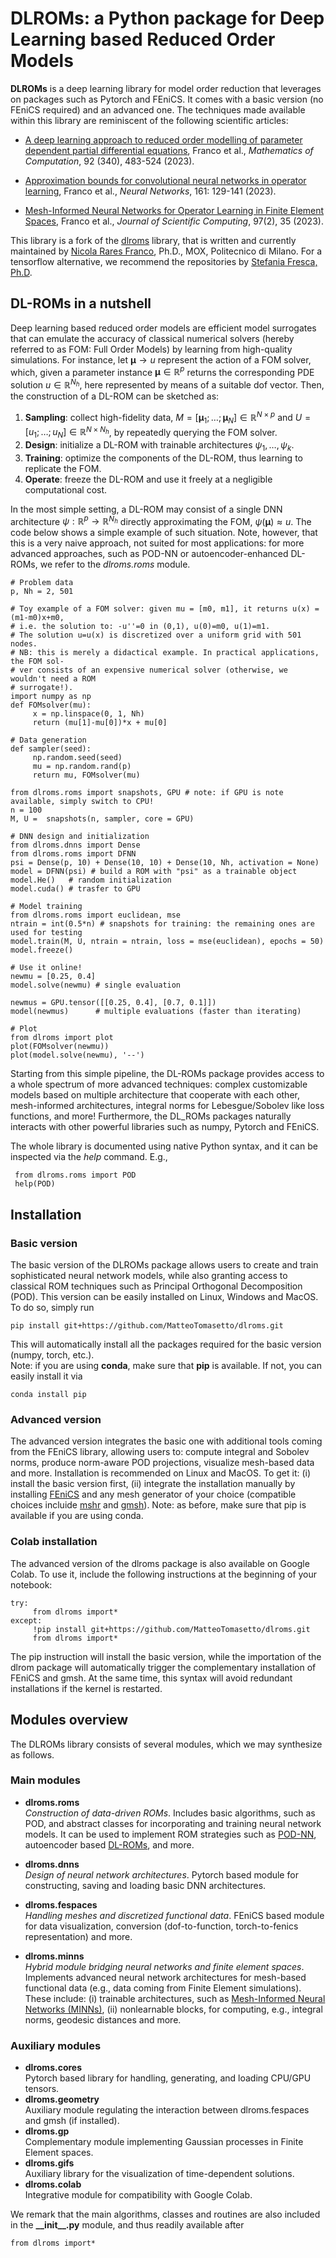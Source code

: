# DLROMs: a Python package for Deep Learning based Reduced Order Models

**DLROMs** is a deep learning library for model order reduction that leverages on packages such as Pytorch and FEniCS. It comes with a basic version (no FEniCS required) and an advanced one. The techniques made available within this library are reminiscent of the following scientific articles: 

- [A deep learning approach to reduced order modelling of parameter dependent partial differential equations](https://doi.org/10.1090/mcom/3781), Franco et al., *Mathematics of Computation*, 92 (340), 483-524 (2023).
     
- [Approximation bounds for convolutional neural networks in operator learning](https://doi.org/10.1016/j.neunet.2023.01.029), Franco et al., *Neural Networks*, 161: 129-141 (2023).
     
- [Mesh-Informed Neural Networks for Operator Learning in Finite Element Spaces](https://doi.org/10.1007/s10915-023-02331-1), Franco et al., *Journal of Scientific Computing*, 97(2), 35 (2023).

This library is a fork of the [dlroms](https://github.com/NicolaRFranco/dlroms.git) library, that is written and currently maintained by [Nicola Rares Franco](https://github.com/NicolaRFranco), Ph.D., MOX, Politecnico di Milano. For a tensorflow alternative, we recommend the repositories by [Stefania Fresca, Ph.D](https://github.com/stefaniafresca).


## DL-ROMs in a nutshell

Deep learning based reduced order models are efficient model surrogates that can emulate the accuracy of classical numerical solvers (hereby referred to as FOM: Full Order Models) by learning from high-quality simulations. For instance, let $\boldsymbol{\mu}\to u$ represent the action of a FOM solver, which, given a parameter instance $\boldsymbol{\mu}\in\mathbb{R}^{p}$ returns the corresponding PDE solution $u\in\mathbb{R}^{N_{h}}$, here represented by means of a suitable dof vector. Then, the construction of a DL-ROM can be sketched as:

1. **Sampling**: collect high-fidelity data, $`M=[\boldsymbol{\mu}_{1};\dots;\boldsymbol{\mu}_{N}]\in\mathbb{R}^{N\times p}`$ and $`U=[u_{1};\dots;u_{N}]\in\mathbb{R}^{N\times N_{h}}`$, by repeatedly querying the FOM solver.
2. **Design**: initialize a DL-ROM with trainable architectures $\psi_{1},\dots,\psi_{k}$.
3. **Training**: optimize the components of the DL-ROM, thus learning to replicate the FOM.
4. **Operate**: freeze the DL-ROM and use it freely at a negligible computational cost.

In the most simple setting, a DL-ROM may consist of a single DNN architecture $\psi:\mathbb{R}^{p}\to\mathbb{R}^{N_{h}}$ directly approximating the FOM, $\psi(\boldsymbol{\mu})\approx u$. The code below shows a simple example of such situation. Note, however, that this is a very naive approach, not suited for most applications: for more advanced approaches, such as POD-NN or autoencoder-enhanced DL-ROMs, we refer to the *dlroms.roms* module.

    # Problem data
    p, Nh = 2, 501

    # Toy example of a FOM solver: given mu = [m0, m1], it returns u(x) = (m1-m0)x+m0, 
    # i.e. the solution to: -u''=0 in (0,1), u(0)=m0, u(1)=m1. 
    # The solution u=u(x) is discretized over a uniform grid with 501 nodes.
    # NB: this is merely a didactical example. In practical applications, the FOM sol-
    # ver consists of an expensive numerical solver (otherwise, we wouldn't need a ROM
    # surrogate!).
    import numpy as np
    def FOMsolver(mu):
         x = np.linspace(0, 1, Nh)
         return (mu[1]-mu[0])*x + mu[0]

    # Data generation
    def sampler(seed):
         np.random.seed(seed)
         mu = np.random.rand(p)
         return mu, FOMsolver(mu)

    from dlroms.roms import snapshots, GPU # note: if GPU is note available, simply switch to CPU!
    n = 100
    M, U =  snapshots(n, sampler, core = GPU) 

    # DNN design and initialization
    from dlroms.dnns import Dense
    from dlroms.roms import DFNN
    psi = Dense(p, 10) + Dense(10, 10) + Dense(10, Nh, activation = None)
    model = DFNN(psi) # build a ROM with "psi" as a trainable object
    model.He()   # random initialization
    model.cuda() # trasfer to GPU

    # Model training
    from dlroms.roms import euclidean, mse
    ntrain = int(0.5*n) # snapshots for training: the remaining ones are used for testing
    model.train(M, U, ntrain = ntrain, loss = mse(euclidean), epochs = 50)
    model.freeze()

    # Use it online!
    newmu = [0.25, 0.4]
    model.solve(newmu) # single evaluation

    newmus = GPU.tensor([[0.25, 0.4], [0.7, 0.1]])
    model(newmus)      # multiple evaluations (faster than iterating)

    # Plot
    from dlroms import plot
    plot(FOMsolver(newmu))
    plot(model.solve(newmu), '--')

Starting from this simple pipeline, the DL-ROMs package provides access to a whole spectrum of more advanced techniques: complex customizable models based on multiple architecture that cooperate with each other, mesh-informed architectures, integral norms for Lebesgue/Sobolev like loss functions, and more! Furthermore, the DL_ROMs packages naturally interacts with other powerful libraries such as numpy, Pytorch and FEniCS.

The whole library is documented using native Python syntax, and it can be inspected via the *help* command. E.g.,

     from dlroms.roms import POD
     help(POD)


## Installation
### Basic version
The basic version of the DLROMs package allows users to create and train sophisticated neural network models, while also granting access to classical ROM techniques such as Principal Orthogonal Decomposition (POD). This version can be easily installed on Linux, Windows and MacOS. To do so, simply run

    pip install git+https://github.com/MatteoTomasetto/dlroms.git

This will automatically install all the packages required for the basic version (numpy, torch, etc.). </br>
Note: if you are using **conda**, make sure that **pip** is available. If not, you can easily install it via

    conda install pip

### Advanced version
The advanced version integrates the basic one with additional tools coming from the FEniCS library, allowing users to: compute integral and Sobolev norms, produce norm-aware POD projections, visualize mesh-based data and more. Installation is recommended on Linux and MacOS. To get it: (i) install the basic version first, (ii) integrate the installation manually by installing [FEniCS](https://fenicsproject.org/) and any mesh generator of your choice (compatible choices incluide [mshr](https://anaconda.org/conda-forge/mshr) and [gmsh](https://anaconda.org/conda-forge/gmsh)). Note: as before, make sure that pip is available if you are using conda.

### Colab installation
The advanced version of the dlroms package is also available on Google Colab. To use it, include the following instructions at the beginning of your notebook:

    try:
         from dlroms import*
    except:
         !pip install git+https://github.com/MatteoTomasetto/dlroms.git
         from dlroms import*
    
The pip instruction will install the basic version, while the importation of the dlrom package will automatically trigger the complementary installation of FEniCS and gmsh. At the same time, this syntax will avoid redundant installations if the kernel is restarted.



## Modules overview
The DLROMs library consists of several modules, which we may synthesize as follows.

### Main modules
* **dlroms.roms**</br> *Construction of data-driven ROMs*. Includes basic algorithms, such as POD, and abstract classes for incorporating and training neural network models. It can be used to implement ROM strategies such as [POD-NN](https://doi.org/10.1016/j.jcp.2018.02.037), autoencoder based [DL-ROMs](https://doi.org/10.1090/mcom/3781), and more.
  
* **dlroms.dnns**</br> *Design of neural network architectures*. Pytorch based module for constructing, saving and loading basic DNN architectures.
  
* **dlroms.fespaces**</br> *Handling meshes and discretized functional data*. FEniCS based module for data visualization, conversion (dof-to-function, torch-to-fenics representation) and more.
  
* **dlroms.minns**</br> *Hybrid module bridging neural networks and finite element spaces*. Implements advanced neural network architectures for mesh-based functional data (e.g., data coming from Finite Element simulations). These include: (i) trainable architectures, such as [Mesh-Informed Neural Networks (MINNs)](https://doi.org/10.1007/s10915-023-02331-1), (ii) nonlearnable blocks, for computing, e.g., integral norms, geodesic distances and more.

### Auxiliary modules
* **dlroms.cores**</br> Pytorch based library for handling, generating, and loading CPU/GPU tensors.
* **dlroms.geometry**</br> Auxiliary module regulating the interaction between dlroms.fespaces and gmsh (if installed).
* **dlroms.gp**</br> Complementary module implementing Gaussian processes in Finite Element spaces.
* **dlroms.gifs**</br> Auxiliary library for the visualization of time-dependent solutions.
* **dlroms.colab**</br> Integrative module for compatibility with Google Colab.
  
We remark that the main algorithms, classes and routines are also included in the **\_\_init\_\_.py** module, and thus readily available after

    from dlroms import*
